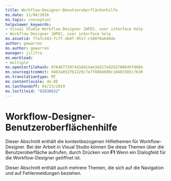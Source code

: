 ```yaml
---
title: Workflow-Designer-Benutzeroberflächenhilfe
ms.date: 11/04/2016
ms.topic: conceptual
helpviewer_keywords:
- Visual Studio Workflow Designer [WFD], user interface help
- Workflow Designer [WFD], user interface help
ms.assetid: f7afc443-7c7f-4b0f-9517-c58070a640de
author: gewarren
ms.author: gewarren
manager: jillfra
ms.workload:
- multiple
ms.openlocfilehash: 07646773974d3dd14de3dd17e92d2780649fd084
ms.sourcegitcommit: 94b3a052fb1229c7e7f8804b09c1d403385c7630
ms.translationtype: MT
ms.contentlocale: de-DE
ms.lasthandoff: 04/23/2019
ms.locfileid: "62838632"
---
```

# <a name="workflow-designer-ui-help"></a>Workflow-Designer-Benutzeroberflächenhilfe

Dieser Abschnitt enthält die kontextbezogenen Hilfethemen für Workflow-Designer. Bei der Arbeit in Visual Studio können Sie diese Themen über die Benutzeroberfläche aufrufen, durch Drücken von **F1** Wenn ein Dialogfeld für die Workflow-Designer geöffnet ist.

Dieser Abschnitt enthält auch mehrere Themen, die sich auf die Navigation und auf Fehlermeldungen beziehen.